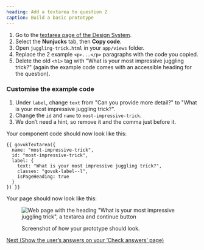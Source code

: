 ```yaml
---
heading: Add a textarea to question 2
caption: Build a basic prototype
---
```


1. Go to the [textarea page of the Design System](https://design-system.service.gov.uk/components/textarea/).
2. Select the **Nunjucks** tab, then **Copy code**.
3. Open `juggling-trick.html` in your `app/views` folder.
4. Replace the 2 example `<p>...</p>` paragraphs with the code you copied.
5. Delete the old `<h1>` tag with "What is your most impressive juggling trick?" (again the example code comes with an accessible heading for the question).

### Customise the example code

1. Under `label`, change `text` from "Can you provide more detail?" to "What is your most impressive juggling trick?".
2. Change the `id` and `name` to `most-impressive-trick`.
3. We don’t need a hint, so remove it and the comma just before it.

Your component code should now look like this:

```
{{ govukTextarea({
  name: "most-impressive-trick",
  id: "most-impressive-trick",
  label: {
    text: "What is your most impressive juggling trick?",
    classes: "govuk-label--l",
    isPageHeading: true
  }
}) }}
```

Your page should now look like this:

<figure>

![Web page with the heading "What is your most impressive juggling trick", a textarea and continue button](/public/docs/v13/images/docs/tutorial-textarea.png)

<figcaption class="govuk-body">Screenshot of how your prototype should look.</figcaption>
</figure>

[Next (Show the user’s answers on your ‘Check answers’ page)](show-users-answers)
